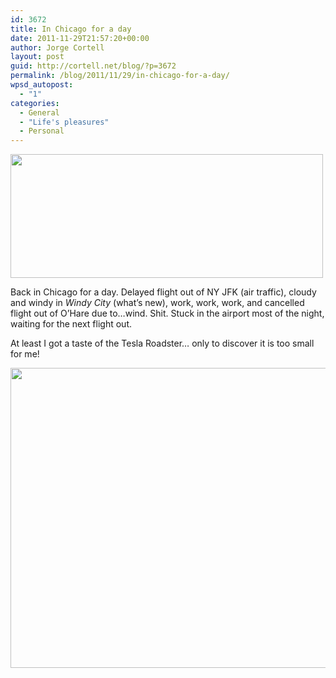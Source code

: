 ```yaml
---
id: 3672
title: In Chicago for a day
date: 2011-11-29T21:57:20+00:00
author: Jorge Cortell
layout: post
guid: http://cortell.net/blog/?p=3672
permalink: /blog/2011/11/29/in-chicago-for-a-day/
wpsd_autopost:
  - "1"
categories:
  - General
  - "Life's pleasures"
  - Personal
---
```

<img class="aligncenter" title="Cloudy in Chicago" src="http://farm7.staticflickr.com/6116/6430107075_58183341cc.jpg" alt="" width="500" height="198" />

Back in Chicago for a day. Delayed flight out of NY JFK (air traffic), cloudy and windy in _Windy City_ (what&#8217;s new), work, work, work, and cancelled flight out of O&#8217;Hare due to&#8230;wind. Shit. Stuck in the airport most of the night, waiting for the next flight out.

At least I got a taste of the Tesla Roadster&#8230; only to discover it is too small for me!

<img class="aligncenter" title="Tesla Roadster" src="http://farm8.staticflickr.com/7149/6430107159_079b39d704_z.jpg" alt="" width="640" height="480" />